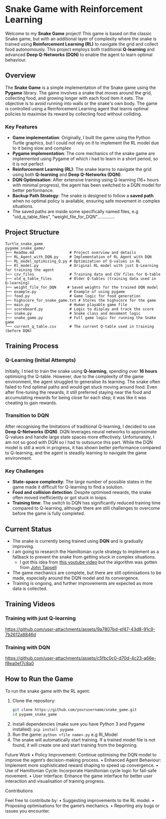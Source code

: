 # Snake Game with Reinforcement Learning

Welcome to my **Snake Game** project! This game is based on the classic Snake game, but with an additional layer of complexity where the snake is trained using **Reinforcement Learning (RL)** to navigate the grid and collect food autonomously. This project employs both traditional **Q-learning** and advanced **Deep Q-Networks (DQN)** to enable the agent to learn optimal behaviour.

## Overview

The **Snake Game** is a simple implementation of the Snake game using the **Pygame** library. The game involves a snake that moves around the grid, collecting food, and growing longer with each food item it eats. The objective is to avoid running into walls or the snake's own body. The game is controlled using a Reinforcement Learning agent that learns optimal policies to maximise its reward by collecting food without colliding.

### Key Features
- **Game implementation**: Originally, I built the game using the Python Turtle graphics, but I could not rely on it to implement the RL model due to it being slow and complex
- **Pygame implementation**: The core mechanics of the snake game are implemented using Pygame of which i had to learn in a short period, so it is not perfect 
- **Reinforcement Learning (RL)**: The snake learns to navigate the grid using both **Q-learning** and **Deep Q-Networks (DQN)**.
- **DQN Optimisation**: After extensive training using Q-learning (16+ hours with minimal progress), the agent has been switched to a DQN model for better performance.
- **Backup Path Strategy**: The snake is designed to follow a **saved path** when no optimal policy is available, ensuring safe movement in complex situations.
- The saved paths are inside some specifically named files, e.g "old_q_table_files", "weight_file_for_DQN"..............

## Project Structure
```
Turtle_snake_game
pygame_snake_game/
├── Readme.md                # Project overview and details
├── RL_Agent_with_DQN.py     # Implementation of RL Agent with DQN
├── RL_model_optimizing_Q.py # Optimization of Q-values in RL
├── Rl_model.py              # Original RL model with just Q-Learning for training the agent
├── csv_files                # Training data and CSV files for Q-table
├── old_q_table_files        # Older Q-tables (training data used in Q-learning)
├── weight_file_for_DQN     # Saved weights for the trained DQN model
├── example.py               # Example of using pygame
├── food.py                  # Game logic for food generation
├── highscore_for_snake_game.txt # Stores the highscore for the game
├── main.py                  # Human playable game file
├── scoreboard.py            # Logic to display and track the score
├── snake.py                 # Snake class and movement logic
├── snake_game.py            # Full game logic for running the Snake game
└── current_q_table.csv      # The current Q-table used in training (before DQN)
```

## Training Process

### Q-Learning (Initial Attempts)
Initially, I tried to train the snake using **Q-learning**, spending over **16 hours** optimising the Q-table. However, due to the complexity of the game environment, the agent struggled to generalise its learning. The snake often failed to find optimal paths and would get stuck moving around food. Even after fine-tuning the rewards, it still preferred staying near the food and accumulating rewards for being close for each step; it was like it was cheating to gain rewards.

### Transition to DQN
After recognising the limitations of traditional Q-learning, I decided to use **Deep Q-Networks (DQN)**. DQN leverages neural networks to approximate Q-values and handle large state spaces more effectively. Unfortunately, I am not so good with DQN so I had to outsource this part. While the DQN model is still a work in progress, it has shown better performance compared to Q-learning, and the agent is steadily learning to navigate the game environment.

### Key Challenges
- **State-space complexity**: The large number of possible states in the game made it difficult for Q-learning to find a solution.
- **Food and collision detection**: Despite optimised rewards, the snake often moved inefficiently or got stuck in loops.
- **Training time**: The switch to DQN has significantly reduced training time compared to Q-learning, although there are still challenges to overcome before the game is fully completed.

## Current Status

- The snake is currently being trained using **DQN** and is gradually improving.
- I am going to research the Hamiltonian cycle strategy to implement as a fallback to prevent the snake from getting stuck in complex situations.
	- I got this idea from <a href="https://www.youtube.com/watch?v=tjQIO1rqTBE">this youtube video</a> but the algorithm was gotten from <a href="https://johnflux.com/page/2/">John Tapsell</a>
- The game mechanics are complete, but there are still optimisations to be made, especially around the DQN model and its convergence.
- Training is ongoing, and further improvements are expected as more data is collected.

## Training Videos

### Training with just Q-learning
https://github.com/user-attachments/assets/9a7807bd-ef47-43d8-91c9-7b2612a8846d

### Training with DQN


https://github.com/user-attachments/assets/c5fbc0c0-d70d-4c23-a66e-f8ea0ef7c8a0 



## How to Run the Game

To run the snake game with the RL agent:

1. Clone the repository:
   ```bash
   git clone https://github.com/yourusername/snake_game.git
   cd pygame_snake_game
   ```
2. Install dependencies (make sure you have Python 3 and Pygame installed):
   ```pip install pygame```
3. Run the game:
   ```python <file name>.py```  e.g Rl_Model
4. The snake will automatically start training. If a trained model file is not found, it will create one and start training from the beginning.
   
Future Work
	•	Policy Improvement: Continue optimising the DQN model to improve the agent’s decision-making process.
	•	Enhanced Agent Behaviour: Implement more sophisticated reward shaping to speed up convergence.
	•	Use of Hamiltonian Cycle: Incorporate Hamiltonian cycle logic for fail-safe movement.
	•	User Interface: Enhance the game interface for better user interaction and visualisation of training progress.

Contributions

Feel free to contribute by:
	•	Suggesting improvements to the RL model.
	•	Proposing optimisations for the game’s mechanics.
	•	Reporting any bugs or issues you encounter.
